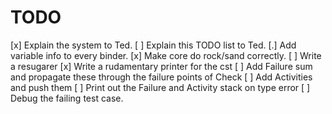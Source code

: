 # TODO

[x] Explain the system to Ted.
[ ] Explain this TODO list to Ted.
[.] Add variable info to every binder.
[x] Make core do rock/sand correctly.
[ ] Write a resugarer
[x] Write a rudamentary printer for the cst
[ ] Add Failure sum and propagate these through the failure points of Check
[ ] Add Activities and push them
[ ] Print out the Failure and Activity stack on type error
[ ] Debug the failing test case.
